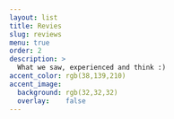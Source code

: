 ```yaml
---
layout: list
title: Revies
slug: reviews
menu: true
order: 2
description: >
  What we saw, experienced and think :)
accent_color: rgb(38,139,210)
accent_image:
  background: rgb(32,32,32)
  overlay:    false
---
```

